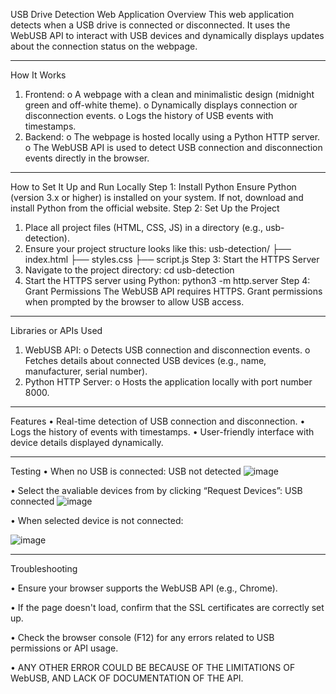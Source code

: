 USB Drive Detection Web Application
Overview
This web application detects when a USB drive is connected or disconnected. It uses the WebUSB API to interact with USB devices and dynamically displays updates about the connection status on the webpage.
________________________________________
How It Works
1.	Frontend:
o	A webpage with a clean and minimalistic design (midnight green and off-white theme).
o	Dynamically displays connection or disconnection events.
o	Logs the history of USB events with timestamps.
2.	Backend:
o	The webpage is hosted locally using a Python HTTP server.
o	The WebUSB API is used to detect USB connection and disconnection events directly in the browser.
________________________________________
How to Set It Up and Run Locally
Step 1: Install Python
Ensure Python (version 3.x or higher) is installed on your system. If not, download and install Python from the official website.
Step 2: Set Up the Project
1.	Place all project files (HTML, CSS, JS) in a directory (e.g., usb-detection).
2.	Ensure your project structure looks like this: 
usb-detection/
├── index.html
├── styles.css
├── script.js
Step 3: Start the HTTPS Server
1.	Navigate to the project directory:
cd usb-detection
2.	Start the HTTPS server using Python:
python3 -m http.server 
Step 4: Grant Permissions
The WebUSB API requires HTTPS. Grant permissions when prompted by the browser to allow USB access.
________________________________________
Libraries or APIs Used
1.	WebUSB API:
o	Detects USB connection and disconnection events.
o	Fetches details about connected USB devices (e.g., name, manufacturer, serial number).
2.	Python HTTP Server:
o	Hosts the application locally with port number 8000.
________________________________________
Features
•	Real-time detection of USB connection and disconnection.
•	Logs the history of events with timestamps.
•	User-friendly interface with device details displayed dynamically.
________________________________________
Testing 
•	When no USB is connected: USB not detected 
![image](https://github.com/user-attachments/assets/c50c293b-4bc2-4d1c-95fe-96c5353c28c7)


•	Select the avaliable devices from by clicking “Request Devices”: USB connected
 ![image](https://github.com/user-attachments/assets/e0f7f3f1-ce2c-46ac-81fe-883e1c2bc770)


•	When selected device is not connected:
 
 ![image](https://github.com/user-attachments/assets/a913ece0-4f7c-481a-84d8-827ee0ce20b5)

________________________________________

Troubleshooting

•	Ensure your browser supports the WebUSB API (e.g., Chrome).

•	If the page doesn't load, confirm that the SSL certificates are correctly set up.

•	Check the browser console (F12) for any errors related to USB permissions or API usage.

•	ANY OTHER ERROR COULD BE BECAUSE OF THE LIMITATIONS OF WebUSB, AND LACK OF DOCUMENTATION OF THE API.

